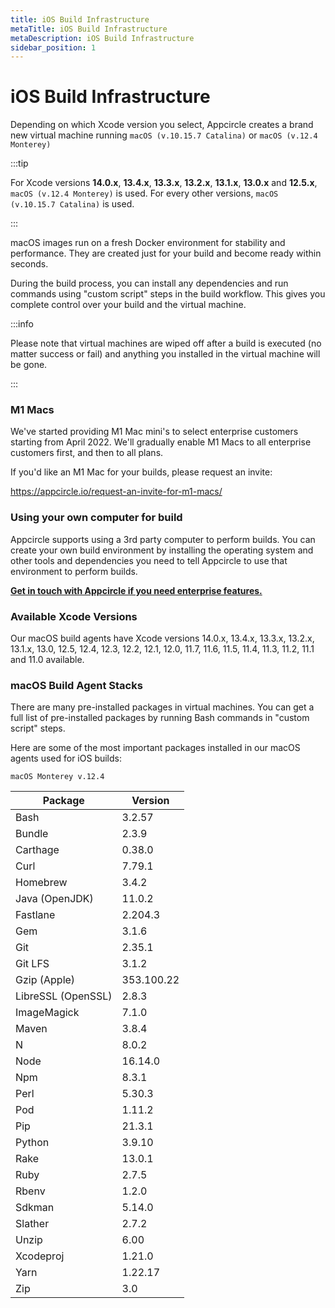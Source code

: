 ```yaml
---
title: iOS Build Infrastructure
metaTitle: iOS Build Infrastructure
metaDescription: iOS Build Infrastructure
sidebar_position: 1
---
```

# iOS Build Infrastructure

Depending on which Xcode version you select, Appcircle creates a brand new virtual machine running `macOS (v.10.15.7 Catalina)` or `macOS (v.12.4 Monterey)`

:::tip

For Xcode versions **14.0.x**, **13.4.x**, **13.3.x**, **13.2.x**, **13.1.x**, **13.0.x** and **12.5.x**, `macOS (v.12.4 Monterey)` is used. For every other versions, `macOS (v.10.15.7 Catalina)` is used.

:::

macOS images run on a fresh Docker environment for stability and performance. They are created just for your build and become ready within seconds.

During the build process, you can install any dependencies and run commands using "custom script" steps in the build workflow. This gives you complete control over your build and the virtual machine.

:::info

Please note that virtual machines are wiped off after a build is executed (no matter success or fail) and anything you installed in the virtual machine will be gone.

:::

### M1 Macs

We've started providing M1 Mac mini's to select enterprise customers starting from April 2022. We'll gradually enable M1 Macs to all enterprise customers first, and then to all plans.

If you'd like an M1 Mac for your builds, please request an invite:

https://appcircle.io/request-an-invite-for-m1-macs/

### Using your own computer for build

Appcircle supports using a 3rd party computer to perform builds. You can create your own build environment by installing the operating system and other tools and dependencies you need to tell Appcircle to use that environment to perform builds.

[**Get in touch with Appcircle if you need enterprise features.**](https://appcircle.io/support)

### Available Xcode Versions

Our macOS build agents have Xcode versions 14.0.x, 13.4.x, 13.3.x, 13.2.x, 13.1.x, 13.0, 12.5, 12.4, 12.3, 12.2, 12.1, 12.0, 11.7, 11.6, 11.5, 11.4, 11.3, 11.2, 11.1 and 11.0 available.

### macOS Build Agent Stacks

There are many pre-installed packages in virtual machines. You can get a full list of pre-installed packages by running Bash commands in "custom script" steps.

Here are some of the most important packages installed in our macOS agents used for iOS builds:

`macOS Monterey v.12.4`

| Package            | Version    |
| ------------------ | ---------- |
| Bash               | 3.2.57     |
| Bundle             | 2.3.9      |
| Carthage           | 0.38.0     |
| Curl               | 7.79.1     |
| Homebrew           | 3.4.2      |
| Java (OpenJDK)     | 11.0.2     |
| Fastlane           | 2.204.3    |
| Gem                | 3.1.6      |
| Git                | 2.35.1     |
| Git LFS            | 3.1.2      |
| Gzip (Apple)       | 353.100.22 |
| LibreSSL (OpenSSL) | 2.8.3      |
| ImageMagick        | 7.1.0      |
| Maven              | 3.8.4      |
| N                  | 8.0.2      |
| Node               | 16.14.0    |
| Npm                | 8.3.1      |
| Perl               | 5.30.3     |
| Pod                | 1.11.2     |
| Pip                | 21.3.1     |
| Python             | 3.9.10     |
| Rake               | 13.0.1     |
| Ruby               | 2.7.5      |
| Rbenv              | 1.2.0      |
| Sdkman             | 5.14.0     |
| Slather            | 2.7.2      |
| Unzip              | 6.00       |
| Xcodeproj          | 1.21.0     |
| Yarn               | 1.22.17    |
| Zip                | 3.0        |
